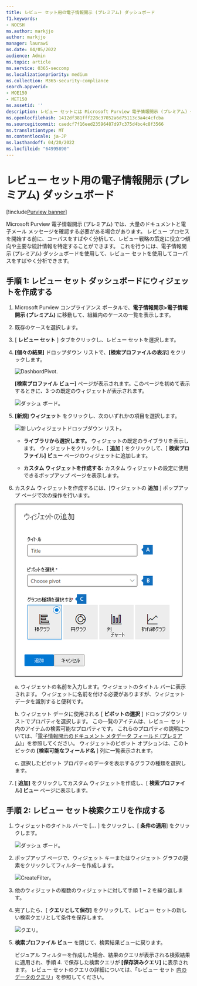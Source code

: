 ```yaml
---
title: レビュー セット用の電子情報開示 (プレミアム) ダッシュボード
f1.keywords:
- NOCSH
ms.author: markjjo
author: markjjo
manager: laurawi
ms.date: 04/05/2022
audience: Admin
ms.topic: article
ms.service: O365-seccomp
ms.localizationpriority: medium
ms.collection: M365-security-compliance
search.appverid:
- MOE150
- MET150
ms.assetid: ''
description: レビュー セットには Microsoft Purview 電子情報開示 (プレミアム) ダッシュボードを使用してコーパスをすばやく分析し、レビュー戦略の策定に役立つ傾向や主要な統計情報を特定します。
ms.openlocfilehash: 1412df381fff228c37052a6d75113c3a4c4cfcba
ms.sourcegitcommit: caedcf7f16eed23596487d97c375d4bc4c8f3566
ms.translationtype: MT
ms.contentlocale: ja-JP
ms.lasthandoff: 04/20/2022
ms.locfileid: "64995890"
---
```

# <a name="ediscovery-premium-dashboard-for-review-sets"></a>レビュー セット用の電子情報開示 (プレミアム) ダッシュボード

[!include[Purview banner](../includes/purview-rebrand-banner.md)]

Microsoft Purview 電子情報開示 (プレミアム) では、大量のドキュメントと電子メール メッセージを確認する必要がある場合があります。 レビュー プロセスを開始する前に、コーパスをすばやく分析して、レビュー戦略の策定に役立つ傾向や主要な統計情報を特定することができます。 これを行うには、電子情報開示 (プレミアム) ダッシュボードを使用して、レビュー セットを使用してコーパスをすばやく分析できます。

## <a name="step-1-create-a-widget-on-the-review-set-dashboard"></a>手順 1: レビュー セット ダッシュボードにウィジェットを作成する

1. Microsoft Purview コンプライアンス ポータルで、**電子情報開示>電子情報開示 (プレミアム)** に移動して、組織内のケースの一覧を表示します。
  
2. 既存のケースを選択します。
  
3. [ **レビュー セット** ] タブをクリックし、レビュー セットを選択します。
  
4. **[個々の結果]** ドロップダウン リストで、**[検索プロファイルの表示]** をクリックします。 

   ![DashbordPivot.](../media/dashboardpivot.png)

   **[検索プロファイル ビュー]** ページが表示されます。このページを初めて表示するときに、3 つの既定のウィジェットが表示されます。

   ![ダッシュ ボード。](../media/dashboardonly.png)
  
5. **[新規] ウィジェット** をクリックし、次のいずれかの項目を選択します。

   ![新しいウィジェットドロップダウン リスト。](../media/NewWidgetDropdownBox.png)

   - **ライブラリから選択します。** ウィジェットの既定のライブラリを表示します。 ウィジェットをクリックし、[ **追加** ] をクリックして、[ **検索プロファイル] ビュー** ページのウィジェットに追加します。
  
   - **カスタム ウィジェットを作成する:** カスタム ウィジェットの設定に使用できるポップアップ ページを表示します。 

6. カスタム ウィジェットを作成するには、[ウィジェットの **追加** ] ポップアップ ページで次の操作を行います。

   ![ウィジェットを作成します。](../media/addwidget.png)

    a.  ウィジェットの名前を入力します。ウィジェットのタイトル バーに表示されます。 ウィジェットに名前を付ける必要がありますが、ウィジェット データを識別すると便利です。

    b. ウィジェット データに使用される [ **ピボットの選択** ] ドロップダウン リストでプロパティを選択します。 この一覧のアイテムは、レビュー セット内のアイテムの検索可能なプロパティです。 これらのプロパティの説明については、「[電子情報開示のドキュメント メタデータ フィールド (プレミアム)](document-metadata-fields-in-Advanced-eDiscovery.md)」を参照してください。 ウィジェットのピボット オプションは、このトピックの **[検索可能なフィールド名** ] 列に一覧表示されます。

    c. 選択したピボット プロパティのデータを表示するグラフの種類を選択します。

  6. [ **追加]** をクリックしてカスタム ウィジェットを作成し、[ **検索プロファイル] ビュー** ページに表示します。

## <a name="step-2-create-a-review-set-search-query"></a>手順 2: レビュー セット検索クエリを作成する

1. ウィジェットのタイトル バーで **[...** ] をクリックし、[ **条件の適用**] をクリックします。

   ![ダッシュ ボード。](../media/searchprofilehome.png)

2. ポップアップ ページで、ウィジェット キーまたはウィジェット グラフの要素をクリックしてフィルターを作成します。

   ![CreateFilter。](../media/applyconditionfilter.png)

3. 他のウィジェットの複数のウィジェットに対して手順 1 ~ 2 を繰り返します。 

4. 完了したら、[ **クエリとして保存]** をクリックして、レビュー セットの新しい検索クエリとして条件を保存します。

   ![クエリ。](../media/savequery.png)

5. **検索プロファイル ビュー** を閉じて、検索結果ビューに戻ります。

   ビジュアル フィルターを作成した場合、結果のクエリが表示される検索結果に適用され、手順 4. で保存した検索クエリが **[保存済みクエリ]** に表示されます。 レビュー セットのクエリの詳細については、「レビュー セット [内のデータのクエリ](review-set-search.md)」を参照してください。

